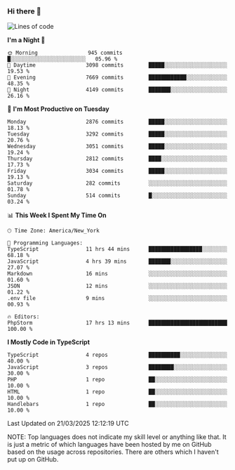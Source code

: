 ### Hi there 👋

<!--
**LynxJinxxy/LynxJinxxy** is a ✨ _special_ ✨ repository because its `README.md` (this file) appears on your GitHub profile.

Here are some ideas to get you started:

- 🔭 I’m currently working on ...
- 🌱 I’m currently learning ...
- 👯 I’m looking to collaborate on ...
- 🤔 I’m looking for help with ...
- 💬 Ask me about ...
- 📫 How to reach me: ...
- 😄 Pronouns: ...
- ⚡ Fun fact: ...
-->

<!--START_SECTION:waka-->
![Lines of code](https://img.shields.io/badge/From%20Hello%20World%20I%27ve%20Written-24.7%20million%20lines%20of%20code-blue)

**I'm a Night 🦉** 

```text
🌞 Morning                945 commits         █░░░░░░░░░░░░░░░░░░░░░░░░   05.96 % 
🌆 Daytime                3098 commits        █████░░░░░░░░░░░░░░░░░░░░   19.53 % 
🌃 Evening                7669 commits        ████████████░░░░░░░░░░░░░   48.35 % 
🌙 Night                  4149 commits        ███████░░░░░░░░░░░░░░░░░░   26.16 % 
```
📅 **I'm Most Productive on Tuesday** 

```text
Monday                   2876 commits        █████░░░░░░░░░░░░░░░░░░░░   18.13 % 
Tuesday                  3292 commits        █████░░░░░░░░░░░░░░░░░░░░   20.76 % 
Wednesday                3051 commits        █████░░░░░░░░░░░░░░░░░░░░   19.24 % 
Thursday                 2812 commits        ████░░░░░░░░░░░░░░░░░░░░░   17.73 % 
Friday                   3034 commits        █████░░░░░░░░░░░░░░░░░░░░   19.13 % 
Saturday                 282 commits         ░░░░░░░░░░░░░░░░░░░░░░░░░   01.78 % 
Sunday                   514 commits         █░░░░░░░░░░░░░░░░░░░░░░░░   03.24 % 
```


📊 **This Week I Spent My Time On** 

```text
🕑︎ Time Zone: America/New_York

💬 Programming Languages: 
TypeScript               11 hrs 44 mins      █████████████████░░░░░░░░   68.18 % 
JavaScript               4 hrs 39 mins       ███████░░░░░░░░░░░░░░░░░░   27.07 % 
Markdown                 16 mins             ░░░░░░░░░░░░░░░░░░░░░░░░░   01.60 % 
JSON                     12 mins             ░░░░░░░░░░░░░░░░░░░░░░░░░   01.22 % 
.env file                9 mins              ░░░░░░░░░░░░░░░░░░░░░░░░░   00.93 % 

🔥 Editors: 
PhpStorm                 17 hrs 13 mins      █████████████████████████   100.00 % 
```

**I Mostly Code in TypeScript** 

```text
TypeScript               4 repos             ██████████░░░░░░░░░░░░░░░   40.00 % 
JavaScript               3 repos             ████████░░░░░░░░░░░░░░░░░   30.00 % 
PHP                      1 repo              ██░░░░░░░░░░░░░░░░░░░░░░░   10.00 % 
HTML                     1 repo              ██░░░░░░░░░░░░░░░░░░░░░░░   10.00 % 
Handlebars               1 repo              ██░░░░░░░░░░░░░░░░░░░░░░░   10.00 % 
```




 Last Updated on 21/03/2025 12:12:19 UTC
<!--END_SECTION:waka-->
NOTE: Top languages does not indicate my skill level or anything like that. It is just a metric of which languages have been hosted by me on GitHub based on the usage across repositories. There are others which I haven't put up on GitHub.
